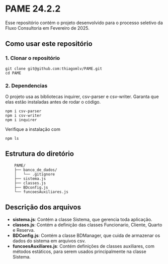 # PAME 24.2.2

Esse repositório contém o projeto desenvolvido para o processo seletivo da Fluxo Consultoria em Fevereiro de 2025.

## Como usar este repositório

### 1. Clonar o repositório

    git clone git@github.com:thiagomlv/PAME.git
    cd PAME

### 2. Dependencias

O projeto usa as bibliotecas inquirer, csv-parser e csv-writer. Garanta que elas estão instaladas antes de rodar o código.

    npm i csv-parser
    npm i csv-writer
    npm i inquirer

Verifique a instalação com

    npm ls

## Estrutura do diretório

```
    PAME/
    ├── banco_de_dados/
    │   └── .gitignore
    ├── sistema.js
    ├── classes.js
    ├── BDconfig.js
    └── funcoesAuxiliares.js

```

## Descrição dos arquivos

- **sistema.js**:  Contém a classe Sistema, que gerencia toda aplicação.
- **classes.js**: Contém a definição das classes Funcionario, Cliente, Quarto e Reserva.
- **BDConfig.js**: Contém a classe BDManager, que cuida de armazenar os dados do sistema em arquivos csv.
- **funcoesAuxiliares.js**: Contém definições de classes auxiliares, com métodos estáticos, para serem usados principalmente na classe Sistema.
